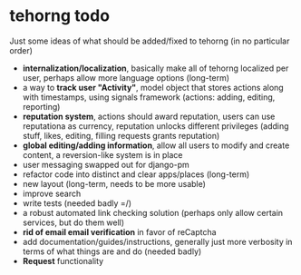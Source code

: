 tehorng todo
============

Just some ideas of what should be added/fixed to tehorng (in no particular order)

- __internalization/localization__, basically make all of tehorng localized per user, perhaps allow more language options (long-term)
- a way to __track user "Activity"__, model object that stores actions along with timestamps, using signals framework (actions: adding, editing, reporting)
- __reputation system__, actions should award reputation, users can use reputationa as currency, reputation unlocks different privileges (adding stuff, likes, editing, filling requests grants reputation)
- __global editing/adding information__, allow all users to modify and create content, a reversion-like system is in place
- user messaging swapped out for django-pm 
- refactor code into distinct and clear apps/places (long-term)
- new layout (long-term, needs to be more usable)
- improve search
- write tests (needed badly =/)
- a robust automated link checking solution (perhaps only allow certain services, but do them well)
- __rid of email email verification__ in favor of reCaptcha
- add documentation/guides/instructions, generally just more verbosity in terms of what things are and do (needed badly)
- __Request__ functionality

